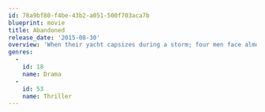 ```yaml
---
id: 78a9bf80-f4be-43b2-a051-500f703aca7b
blueprint: movie
title: Abandoned
release_date: '2015-08-30'
overview: 'When their yacht capsizes during a storm; four men face almost certain death.'
genres:
  -
    id: 18
    name: Drama
  -
    id: 53
    name: Thriller
---
```

